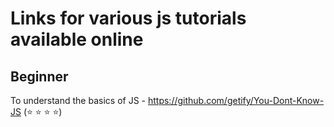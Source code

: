 # Links for various js tutorials available online

## Beginner
To understand the basics of JS - https://github.com/getify/You-Dont-Know-JS (:star: :star: :star: :star:)
